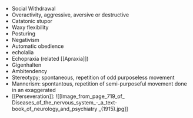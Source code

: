 - Social Withdrawal
- Overactivity, aggressive, aversive or destructive
- Catatonic stupor
- Waxy flexibility
- Posturing
- Negativism
- Automatic obedience
- echolalia
- Echopraxia (related [[Apraxia]])
- Gigenhalten
- Ambitendency
- Stereotypy; spontaneous, repetition of odd purposeless movement
- Mannerism: spontantous, repetition of semi-purposeful movement done in an exaggerated 
- [[Perseveration]]:
![[Image_from_page_719_of_ Diseases_of_the_nervous_system_-_a_text-book_of_neurology_and_psychiatry _(1915).jpg]]